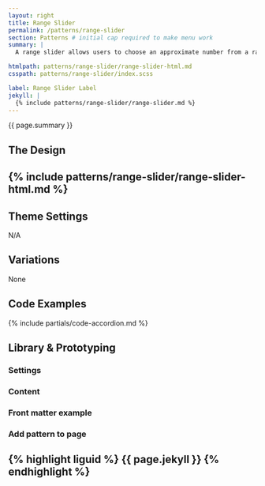 ```yaml
---
layout: right
title: Range Slider
permalink: /patterns/range-slider
section: Patterns # initial cap required to make menu work
summary: |
  A range slider allows users to choose an approximate number from a range. Please review the <a href="https://designsystem.digital.gov/components/range-slider/">USWDS: Range Slider</a> for more information on how to use this component.

htmlpath: patterns/range-slider/range-slider-html.md
csspath: patterns/range-slider/index.scss

label: Range Slider Label
jekyll: |
  {% include patterns/range-slider/range-slider.md %}
---
```

{{ page.summary }}

## The Design
{% include patterns/range-slider/range-slider-html.md %}
---

## Theme Settings
N/A

## Variations
None

## Code Examples
{% include partials/code-accordion.md %}

## Library & Prototyping


### Settings


### Content


### Front matter example


### Add pattern to page
{% highlight liguid %}
  {{ page.jekyll }}
{% endhighlight %}
---
